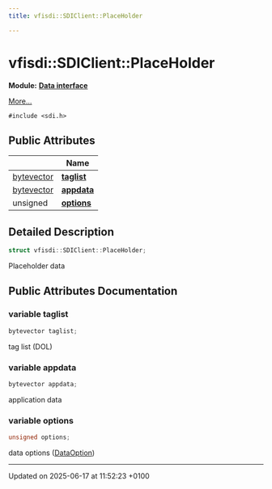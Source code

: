 ```yaml
---
title: vfisdi::SDIClient::PlaceHolder

---
```


# vfisdi::SDIClient::PlaceHolder

**Module:** **[Data interface](group__sdidata.md)**



 [More...](#detailed-description)


`#include <sdi.h>`

## Public Attributes

|                | Name           |
| -------------- | -------------- |
| [bytevector](classvfisdi_1_1_s_d_i_client.md#typedef-bytevector) | **[taglist](structvfisdi_1_1_s_d_i_client_1_1_place_holder.md#variable-taglist)**  |
| [bytevector](classvfisdi_1_1_s_d_i_client.md#typedef-bytevector) | **[appdata](structvfisdi_1_1_s_d_i_client_1_1_place_holder.md#variable-appdata)**  |
| unsigned | **[options](structvfisdi_1_1_s_d_i_client_1_1_place_holder.md#variable-options)**  |

## Detailed Description

```cpp
struct vfisdi::SDIClient::PlaceHolder;
```


Placeholder data 

## Public Attributes Documentation

### variable taglist

```cpp
bytevector taglist;
```


tag list (DOL) 


### variable appdata

```cpp
bytevector appdata;
```


application data 


### variable options

```cpp
unsigned options;
```


data options ([DataOption](namespacevfisdi.md#enum-dataoption)) 


-------------------------------

Updated on 2025-06-17 at 11:52:23 +0100